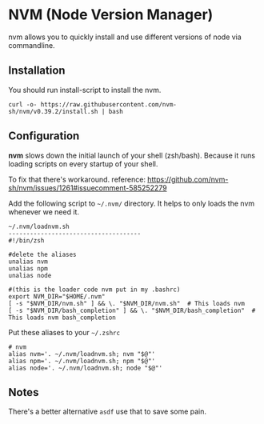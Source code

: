 # NVM (Node Version Manager)

nvm allows you to quickly install and use different versions of node via commandline.

## Installation

You should run install-script to install the nvm.

```
curl -o- https://raw.githubusercontent.com/nvm-sh/nvm/v0.39.2/install.sh | bash
```

## Configuration

**nvm** slows down the initial launch of your shell (zsh/bash). Because it runs loading scripts on every startup of your shell.

To fix that there's workaround. reference: https://github.com/nvm-sh/nvm/issues/1261#issuecomment-585252279

Add the following script to `~/.nvm/` directory. It helps to only loads the nvm whenever we need it.

```
~/.nvm/loadnvm.sh
-------------------------------------
#!/bin/zsh

#delete the aliases
unalias nvm
unalias npm
unalias node

#(this is the loader code nvm put in my .bashrc)
export NVM_DIR="$HOME/.nvm"
[ -s "$NVM_DIR/nvm.sh" ] && \. "$NVM_DIR/nvm.sh"  # This loads nvm
[ -s "$NVM_DIR/bash_completion" ] && \. "$NVM_DIR/bash_completion"  # This loads nvm bash_completion
```

Put these aliases to your `~/.zshrc`

```
# nvm
alias nvm='. ~/.nvm/loadnvm.sh; nvm "$@"'
alias npm='. ~/.nvm/loadnvm.sh; npm "$@"'
alias node='. ~/.nvm/loadnvm.sh; node "$@"'
```

## Notes

There's a better alternative `asdf` use that to save some pain.

